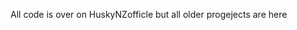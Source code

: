 All code is over on HuskyNZofficle but all older progejects are here
<!---
Husky-Devel/Husky-Devel is a ✨ special ✨ repository because its `README.md` (this file) appears on your GitHub profile.
You can click the Preview link to take a look at your changes.
--->
